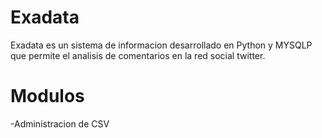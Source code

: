 # Exadata

Exadata es un sistema de informacion desarrollado en Python y MYSQLP que permite el analisis de comentarios en la red social twitter.

# Modulos
-Administracion de CSV
